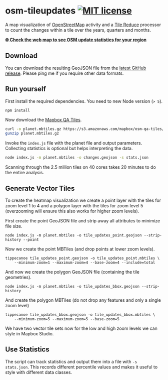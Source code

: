 # osm-tileupdates [![MIT license](https://img.shields.io/badge/license-MIT-blue.svg)](https://tldrlegal.com/license/mit-license)

A map visualization of [OpenStreetMap]() activity and a [Tile Reduce](https://github.com/mapbox/tile-reduce) processor to count
the changes within a tile over the years, quarters and months.

[**:globe_with_meridians: Check the web map to see OSM update statistics for your region**](http://naturalearthtiles.org)

## Download

You can download the resulting GeoJSON file from the [latest GitHub release](https://github.com/lukasmartinelli/osm-tileupdates/releases/latest). Please ping me if you require other data formats.

## Run yourself

First install the required dependencies. You need to new Node version (`> 5`).

```
npm install
```

Now download the [Mapbox QA Tiles](https://www.mapbox.com/blog/osm-qa-tiles/).

```bash
curl -o planet.mbtiles.gz https://s3.amazonaws.com/mapbox/osm-qa-tiles/latest.planet.mbtiles.gz
gunzip planet.mbtiles.gz
```

Invoke the `index.js` file with the planet file and output parameters. Collecting statistics is optional but helps interpreting the data.

```bash
node index.js -m planet.mbtiles -o changes.geojson -s stats.json
```

Scanning through the 2.5 million tiles on 40 cores takes 20 minutes to do the entire analysis.

## Generate Vector Tiles

To create the heatmap visualization we create a point layer with the tiles for zoom level 1 to 4
and a polygon layer with the tiles for zoom level 5 (overzooming will ensure this also works for higher zoom levels).

First create the point GeoJSON file and strip away all attributes to minimize file size.

```
node index.js -m planet.mbtiles -o tile_updates_point.geojson --strip-history --point
```

Now we create the point MBTiles (and drop points at lower zoom levels).

```
tippecanoe tile_updates_point.geojson -o tile_updates_point.mbtiles \
    --minimum-zoom=1 --maximum-zoom=4 --base-zoom=4 --include=total
```

And now we create the polygon GeoJSON file (containing the tile geometries).

```
node index.js -m planet.mbtiles -o tile_updates_bbox.geojson --strip-history
```

And create the polygon MBTiles (do not drop any features and only a single zoom level)

```
tippecanoe tile_updates_bbox.geojson -o tile_updates_bbox.mbtiles \
    --minimum-zoom=5 --maximum-zoom=5 --base-zoom=5
```

We have two vector tile sets now for the low and high zoom levels we can style in Mapbox Studio.

## Use Statistics

The script can track statistics and output them into a file with `-s stats.json`.
This records different percentile values and makes it useful to style with different data classes.
